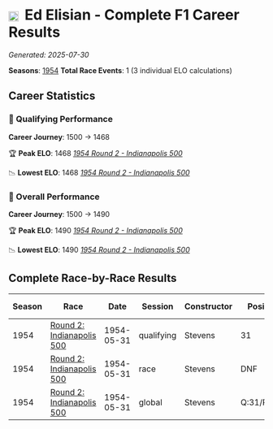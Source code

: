 # <img src="https://upload.wikimedia.org/wikipedia/commons/a/a4/Flag_of_the_United_States.svg" alt="United States" width="20" height="auto" style="vertical-align: middle; margin-right: 5px;" onerror="this.outerHTML='🇺🇸'; this.style.marginRight='5px';"/> Ed Elisian - Complete F1 Career Results

*Generated: 2025-07-30*

**Seasons**: [1954](../seasons/1954-season-report)
**Total Race Events**: 1 (3 individual ELO calculations)

## Career Statistics

### 🏁 Qualifying Performance
**Career Journey**: 1500 → 1468

🏆 **Peak ELO**: 1468
   *[1954 Round 2 - Indianapolis 500](../seasons/1954-season-report#round-2-indianapolis-500)*

📉 **Lowest ELO**: 1468
   *[1954 Round 2 - Indianapolis 500](../seasons/1954-season-report#round-2-indianapolis-500)*

### 🌟 Overall Performance
**Career Journey**: 1500 → 1490

🏆 **Peak ELO**: 1490
   *[1954 Round 2 - Indianapolis 500](../seasons/1954-season-report#round-2-indianapolis-500)*

📉 **Lowest ELO**: 1490
   *[1954 Round 2 - Indianapolis 500](../seasons/1954-season-report#round-2-indianapolis-500)*


## Complete Race-by-Race Results

| Season | Race | Date | Session | Constructor | Position | Starting ELO | ELO Change | Final ELO | Teammate |
|--------|------|------|---------|-------------|----------|--------------|------------|-----------|----------|
| 1954 | [Round 2: Indianapolis 500](../seasons/1954-season-report#round-2-indianapolis-500) | 1954-05-31 | qualifying | Stevens | 31 | 1500 | -32 | 1468 | <img src="https://upload.wikimedia.org/wikipedia/commons/a/a4/Flag_of_the_United_States.svg" alt="United States" width="20" height="auto" style="vertical-align: middle; margin-right: 5px;" onerror="this.outerHTML='🇺🇸'; this.style.marginRight='5px';"/> Cal Niday |
| 1954 | [Round 2: Indianapolis 500](../seasons/1954-season-report#round-2-indianapolis-500) | 1954-05-31 | race | Stevens | DNF | 1500 | N/A | 1500 | <img src="https://upload.wikimedia.org/wikipedia/commons/a/a4/Flag_of_the_United_States.svg" alt="United States" width="20" height="auto" style="vertical-align: middle; margin-right: 5px;" onerror="this.outerHTML='🇺🇸'; this.style.marginRight='5px';"/> Cal Niday |
| 1954 | [Round 2: Indianapolis 500](../seasons/1954-season-report#round-2-indianapolis-500) | 1954-05-31 | global | Stevens | Q:31/R:DNF | 1500 | -10 | 1490 | <img src="https://upload.wikimedia.org/wikipedia/commons/a/a4/Flag_of_the_United_States.svg" alt="United States" width="20" height="auto" style="vertical-align: middle; margin-right: 5px;" onerror="this.outerHTML='🇺🇸'; this.style.marginRight='5px';"/> Cal Niday |
